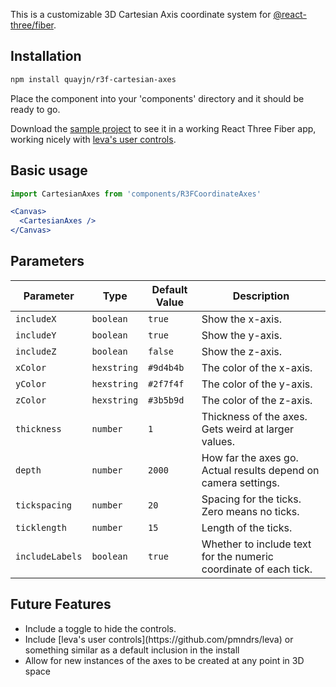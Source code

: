 This is a customizable 3D Cartesian Axis coordinate system for 
[@react-three/fiber](https://github.com/pmndrs/react-three-fiber).

## Installation
```bash
npm install quayjn/r3f-cartesian-axes
```

Place the component into your 'components' directory and it should be ready to go. 

Download the [sample project](https://github.com/quayjn/r3f-cartesian-axes/tree/master/demo) 
to see it in a working React Three Fiber app, working nicely with [leva's user controls](https://github.com/pmndrs/leva).

## Basic usage
```jsx
import CartesianAxes from 'components/R3FCoordinateAxes'

<Canvas>
  <CartesianAxes />
</Canvas>
```
## Parameters
| Parameter        | Type        | Default Value | Description                                                      |
|------------------|-------------|---------------|------------------------------------------------------------------|
| `includeX`       | `boolean`   | `true`        | Show the x-axis.                                                 |
| `includeY`       | `boolean`   | `true`        | Show the y-axis.                                                 |
| `includeZ`       | `boolean`   | `false`       | Show the z-axis.                                                 |
| `xColor`         | `hexstring` | `#9d4b4b`     | The color of the x-axis.                                         |
| `yColor`         | `hexstring` | `#2f7f4f`     | The color of the y-axis.                                         |
| `zColor`         | `hexstring` | `#3b5b9d`     | The color of the z-axis.                                         |
| `thickness`      | `number`    | `1`           | Thickness of the axes. Gets weird at larger values.              |
| `depth`          | `number`    | `2000`        | How far the axes go. Actual results depend on camera settings.   |
| `tickspacing`    | `number`    | `20`          | Spacing for the ticks. Zero means no ticks.                      |
| `ticklength`     | `number`    | `15`          | Length of the ticks.                                             |
| `includeLabels`  | `boolean`   | `true`        | Whether to include text for the numeric coordinate of each tick. |

## Future Features
<ul>
<li> Include a toggle to hide the controls.</li>
<li> Include [leva's user controls](https://github.com/pmndrs/leva) or something similar as a default inclusion in the install</li>
<li> Allow for new instances of the axes to be created at any point in 3D space</li>
</ul>
